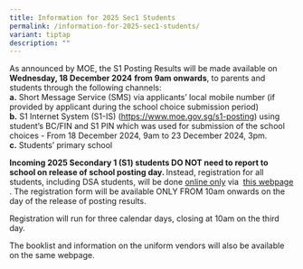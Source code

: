 ```yaml
---
title: Information for 2025 Sec1 Students
permalink: /information-for-2025-sec1-students/
variant: tiptap
description: ""
---
```

<p>As announced by MOE, the S1 Posting Results will be made available on <strong>Wednesday, 18 December 2024</strong>  <strong>from 9am onwards</strong>,
to parents and students through the following channels:
<br><strong>a.</strong> Short Message Service (SMS) via applicants’ local mobile
number (if provided by applicant during the school choice submission period)
<br><strong>b.</strong> S1 Internet System (S1-IS) (<a href="https://www.moe.gov.sg/s1-posting" rel="noopener noreferrer nofollow" target="_blank">https://www.moe.gov.sg/s1-posting</a>)
using student’s BC/FIN and S1 PIN which was used for submission of the
school choices - From 18 December 2024, 9am to 23 December 2024, 3pm.
<br><strong>c.</strong> Students’ primary school &nbsp;&nbsp;</p>
<p><strong>Incoming 2025 Secondary 1 (S1) students DO NOT need to report to school on release of school posting day. </strong>Instead,
registration for all students, including DSA students, will be done&nbsp;<u>online only</u> via&nbsp;
<a href="https://www.nanchiauhigh.moe.edu.sg/permalink/nchs-2025s1/" class="x_OWAAutoLink" rel="noopener noreferrer nofollow" target="_blank"><u>this webpage</u>
</a>. The registration form will be available ONLY FROM 10am onwards on the
day of the release of posting results.&nbsp;</p>
<p>Registration will run for three calendar days, closing at 10am on the
third day.&nbsp;</p>
<p>The booklist and information on the uniform vendors will also be available
on the same webpage.</p>